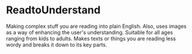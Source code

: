 # ReadtoUnderstand
Making complex stuff you are reading into plain English. Also, uses images as a way of enhancing the user's understanding. Suitable for all ages ranging from kids to adults.
Makes texts or things you are reading less wordy and breaks it down to its key parts.
